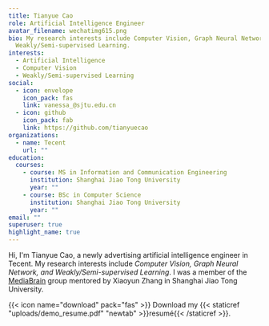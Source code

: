 ```yaml
---
title: Tianyue Cao
role: Artificial Intelligence Engineer
avatar_filename: wechatimg615.png
bio: My research interests include Computer Vision, Graph Neural Network,
  Weakly/Semi-supervised Learning.
interests:
  - Artificial Intelligence
  - Computer Vision
  - Weakly/Semi-supervised Learning
social:
  - icon: envelope
    icon_pack: fas
    link: vanessa_@sjtu.edu.cn
  - icon: github
    icon_pack: fab
    link: https://github.com/tianyuecao
organizations:
  - name: Tecent
    url: ""
education:
  courses:
    - course: MS in Information and Communication Engineering
      institution: Shanghai Jiao Tong University
      year: ""
    - course: BSc in Computer Science
      institution: Shanghai Jiao Tong University
      year: ""
email: ""
superuser: true
highlight_name: true
---
```

Hi, I'm Tianyue Cao, a newly advertising artificial intelligence engineer in Tecent. My research interests include *Computer Vision, Graph Neural Network, and Weakly/Semi-supervised Learning*. I was a member of the [MediaBrain](https://mediabrain.sjtu.edu.cn/) group mentored by Xiaoyun Zhang in Shanghai Jiao Tong University.

{{< icon name="download" pack="fas" >}} Download my {{< staticref "uploads/demo_resume.pdf" "newtab" >}}resumé{{< /staticref >}}.